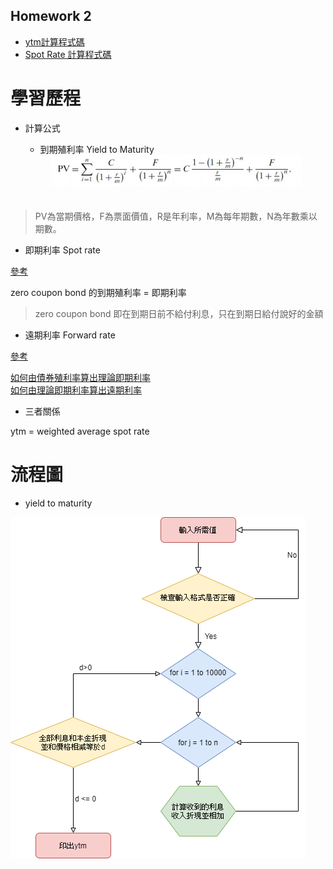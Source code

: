 ## Homework 2    

* [ytm計算程式碼](https://github.com/yanruchen36/Financial_Engineering/blob/master/HW2/hw2ytm%E8%A8%88%E7%AE%97.py)  
* [Spot Rate 計算程式碼](https://github.com/yanruchen36/Financial_Engineering/blob/master/HW2/spotrate%E8%A8%88%E7%AE%97.py)  


# 學習歷程  

* 計算公式　　
  
  * 到期殖利率 Yield to Maturity
  <div align=center><img width="400" height="50" src="https://github.com/yanruchen36/Financial_Engineering/blob/master/HW2/ytm.PNG"/></div>　　
> PV為當期價格，F為票面價值，R是年利率，M為每年期數，N為年數乘以期數。　　
  
  
   * 即期利率 Spot rate  
   
   [參考](https://www.trignosource.com/finance/spot%20rate.html#Calculator)
   
   zero coupon bond 的到期殖利率 = 即期利率  
   > zero coupon bond 即在到期日前不給付利息，只在到期日給付說好的金額  
   
   
  
   * 遠期利率 Forward rate  
  
   [參考](https://www.trignosource.com/finance/Forward%20rate.html#Calculator)
  
  [如何由債券殖利率算出理論即期利率](http://greenhornfinancefootnote.blogspot.com/2010/06/how-to-compute-theoretical-spot-rates.html)  
  [如何由理論即期利率算出遠期利率](http://greenhornfinancefootnote.blogspot.com/2010/08/how-to-compute-forward-rates-from.html)  
  
 * 三者關係  
 
  ytm = weighted average spot rate
  
  
# 流程圖  

  * yield to maturity 
    
  ![image](https://github.com/yanruchen36/Financial_Engineering/blob/master/HW2/ytm%E6%B5%81%E7%A8%8B%E5%9C%96.png)
  
